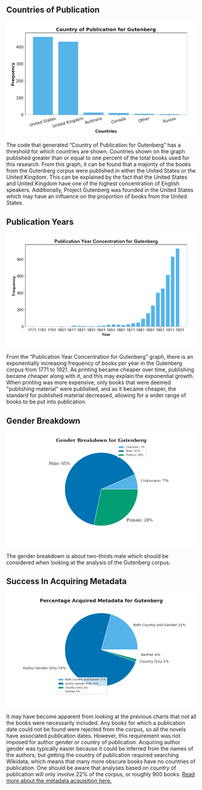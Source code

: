## Countries of Publication

![](images/country_of_publication.png "Countries of Publication")

The code that generated “Country of Publication for Gutenberg” has a threshold for which 
countries are shown. Countries shown on the graph published greater than or equal to one percent 
of the total books used for this research. From this graph, it can be found that a majority of 
the books from the Gutenberg corpus were published in either the United States or the United 
Kingdom. This can be explained by the fact that the United States and United Kingdom have one of 
the highest concentration of English speakers. Additionally, Project Gutenberg was founded in the 
United States which may have an influence on the proportion of books from the United States.


## Publication Years

![](images/publication_year.png "Years of Publication")

From the “Publication Year Concentration for Gutenberg” graph, there is an exponentially 
increasing frequency of books per year in the Gutenberg corpus from 1771 to 1921. As printing 
became cheaper over time, publishing became cheaper along with it, and this may explain the 
exponential growth. When printing was more expensive, only books that were deemed "publishing 
material" were published, and as it became cheaper, the standard for published material 
decreased, allowing for a wider range of books to be put into publication.

## Gender Breakdown

![](images/author_gender_chart.png "Author Gender Breakdown")

The gender breakdown is about two-thirds male which should be considered when looking at the 
analysis of the Gutenberg corpus.

## Success In Acquiring Metadata

![](images/acquired_metadata_pie.png "Percentage Acquired Metadata")

It may have become apparent from looking at the previous charts that not all the books were 
necessarily included.  Any books for which a publication date could not be found were rejected 
from the corpus, so all the novels have associated publication dates.  However, this requirement 
was not imposed for author gender or country of publication.  Acquiring author gender was 
typically easier because it could be inferred from the names of the authors; but getting the 
country of publication required searching Wikidata, which means that many more obscure books have
 no countries of publication.  One should be aware that analyses based on country of publication 
 will only involve 22% of the corpus, or roughly 900 books.  [Read more about the metadata 
 acquisition here.](/info/corpus_metadata)
